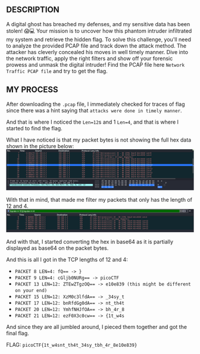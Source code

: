 ## DESCRIPTION
A digital ghost has breached my defenses, and my sensitive data has been stolen! 😱💻 Your mission is to uncover how this phantom intruder infiltrated my system and retrieve the hidden flag.
To solve this challenge, you'll need to analyze the provided PCAP file and track down the attack method. The attacker has cleverly concealed his moves in well timely manner. Dive into the network traffic, apply the right filters and show off your forensic prowess and unmask the digital intruder!
Find the PCAP file here `Network Traffic PCAP file` and try to get the flag.

## MY PROCESS
After downloading the `.pcap` file, I immediately checked for traces of flag since there was a hint saying that `attacks were done in timely manner`.

And that is where I noticed the `Len=12`s and 1 `Len=4`, and that is where I started to find the flag.

What I have noticed is that my packet bytes is not showing the full hex data shown in the picture below:
![image](https://raw.githubusercontent.com/jlmarbs/picoCTF-2025-writeup/refs/heads/main/Forensics/image.png)

With that in mind, that made me filter my packets that only has the length of 12 and 4.
![image](https://raw.githubusercontent.com/jlmarbs/picoCTF-2025-writeup/refs/heads/main/Forensics/image-1.png)

And with that, I started converting the hex in base64 as it is partially displayed as base64 on the packet bytes.

And this is all I got in the TCP lengths of 12 and 4:
- `PACKET 8 LEN=4: fQ== -> }`
- `PACKET 9 LEN=4: cGljb0NURg== -> picoCTF`
- `PACKET 13 LEN=12: ZTEwZTgzOQ== -> e10e839 (this might be different on your end)`
- `PACKET 15 LEN=12: XzM0c3lfdA== -> _34sy_t`
- `PACKET 17 LEN=12: bnRfdGg0dA== -> nt_th4t`
- `PACKET 20 LEN=12: YmhfNHJfOA== -> bh_4r_8`
- `PACKET 21 LEN=12: ezF0X3c0cw== -> {1t_w4s`

And since they are all jumbled around, I pieced them together and got the final flag.

FLAG: `picoCTF{1t_w4snt_th4t_34sy_tbh_4r_8e10e839}`
